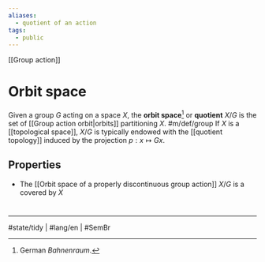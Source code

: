 ```yaml
---
aliases:
  - quotient of an action
tags:
  - public
---
```

[[Group action]]
# Orbit space

Given a group $G$ acting on a space $X$, the **orbit space**[^Bahnenraum] or **quotient** $X / G$ is the set of [[Group action orbit|orbits]] partitioning $X$. #m/def/group
If $X$ is a [[topological space]],
$X / G$ is typically endowed with the [[quotient topology]] induced by the projection $p : x \mapsto Gx$.

[^Bahnenraum]: German _Bahnenraum_.

## Properties

- The [[Orbit space of a properly discontinuous group action]] $X / G$ is a covered by $X$

#
---
#state/tidy | #lang/en | #SemBr
